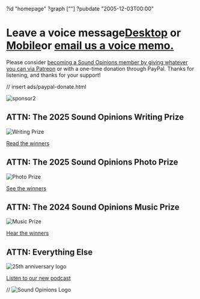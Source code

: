 ?id "homepage"
?graph [""]
?pubdate "2005-12-03T00:00"
# Leave a voice message[**Desktop**](https://www.micdropp.com/studio/5febf006eba45/) or [**Mobile**](https://telbee.io/channel/dzx8hiug-yzyfuvgojbtog/)or [**email us a voice memo.**](mailto:interact@soundopinions.org)

Please consider [becoming a Sound Opinions member by giving whatever you can via Patreon](https://www.patreon.com/soundopinions?fan_landing=true) or with a one-time donation through PayPal. Thanks for listening, and thanks for your support!

// insert ads/paypal-donate.html

![sponsor2](https://static.soundopinions.org/images/2022/2.jpg)



## ATTN: The 2025 Sound Opinions Writing Prize

![Writing Prize](https://static.soundopinions.org/images/2025/writing-prize-web2.png)

[Read the winners](https://art19.com/shows/sound-opinions/episodes/47a9b19e-40df-4c36-86f2-2022d38816c9)



## ATTN: The 2025 Sound Opinions Photo Prize

![Photo Prize](https://static.soundopinions.org/images/2025/photo-prize-web3.png)

[See the winners](https://art19.com/shows/sound-opinions/episodes/ebeb6a94-a61e-4fb1-9525-f69ac672cb29)



## ATTN: The 2024 Sound Opinions Music Prize

![Music Prize](https://static.soundopinions.org/images/2025/music-prize-web2.png)

[Hear the winners](https://art19.com/shows/sound-opinions/episodes/96a86b00-dba5-4f7b-a94a-07e432d64cc3)

## ATTN: Everything Else

![25th anniversary logo](https://static.soundopinions.org/images/2025/anniversary-logo.jpeg)

[Listen to our new podcast](https://www.patreon.com/collection/1239596?view=expanded)

// ![Sound Opinions Logo](https://static.soundopinions.org/images/2021/soundopinions_podcast_logo.jpeg)